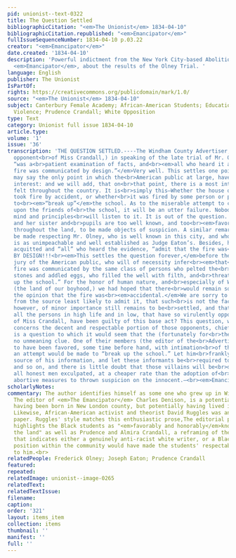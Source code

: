 ```yaml
---
pid: unionist--text-0322
title: The Question Settled
bibliographicCitation: "<em>The Unionist</em> 1834-04-10"
bibliographicCitation.republished: "<em>Emancipator</em>"
fullIssueSequenceNumber: 1834-04-10 p.03.22
creator: "<em>Emancipator</em>"
date.created: '1834-04-10'
description: 'Powerful indictment from the New York City-based Abolitionist journal,
  <em>Emancipator</em>, about the results of the Olney Trial. '
language: English
publisher: The Unionist
IsPartOf: 
rights: https://creativecommons.org/publicdomain/mark/1.0/
source: "<em>The Unionist</em> 1834-04-10"
subject: Canterbury Female Academy; African-American Students; Education; Race; Vigilante
  Violence; Prudence Crandall; White Opposition
type: Text
category: Unionist full issue 1834-04-10
article.type: 
volume: '1'
issue: '36'
transcription: 'THE QUESTION SETTLED.----The Windham County Advertiser, (the determined
  opponent<br>of Miss Crandall,) in speaking of the late trial of Mr. Olney, says—It
  “was a<br>patient examination of facts, and<br><em>all who heard it admit that the
  fire was communicated by design.”</em>Very well. This settles one point, and we
  may say the only point in which the<br>American public at large, have any particular
  interest: and we will add, that on<br>that point, there is a most intense interest
  felt throughout the country. It is<br>simply this—Whether the house of Miss Crandall
  took fire by accident, or whether<br>it was fired by some person or persons, determined
  to<br><em>“break up”</em>the school. As to the miserable attempt to cast suspicion
  upon the friends of<br>the school, it will be an utter failure. Nobody of sound
  mind and principles<br>will listen to it. It is out of the question. Miss Crandall
  and her sister and<br>pupils are too well known, and too<br><em>favorably and honorably</em>known
  throughout the land, to be made objects of suspicion. A similar remark<br>might
  be made respecting Mr. Olney, who is well known in this city, and whose<br>character
  is as unimpeachable and well established as Judge Eaton’s. Besides, he<br>stands
  acquitted and “all” who heard the evidence, “admit that the fire was<br>communicated
  BY DESIGN!!!<br><em>This settles the question forever,</em>before the impartial
  jury of the American public, who will of necessity infer<br><em>that</em>&nbsp;the
  fire was communicated by the same class of persons who pelted the<br>house with
  stones and addled eggs, who filled the well with filth, and<br>threatened to “break
  up the school.” For the honor of human nature, and<br>especially of Windham county,
  (the land of our boyhood,) we had hoped that there<br>would remain some ground for
  the opinion that the fire was<br><em>accidental.</em>We are sorry to learn, and
  from the source least likely to admit it, that such<br>is not the fact. One question,
  however, of minor importance still remains to be<br>settled, and that is<br><em>which</em>of
  all the persons in high life and in low, that have so virulently opposed the<br>school
  of Miss Crandall, have been guilty of this base act? This question, which<br>it
  concerns the decent and respectable portion of those opponents, chiefly to<br>settle,
  is a question to which it would seem that the (fortunately for<br>themselves,) possess
  no unmeaning clue. One of their members (the editor of the<br>Advertiser) appears
  to have been favored, some time before hand, with intimation<br>of the fact, that
  an attempt would be made to “break up the school.” Let him<br>frankly reveal the
  source of his information, and let these informants be<br>required to name<br><em>their</em>informants,
  and so on, and there is little doubt that those villains will be<br>detected, and
  all honest men exculpated, at a cheaper rate than the adoption of<br>useless and
  abortive measures to thrown suspicion on the innocent.—<br><em>Emancipator</em>'
scholarlyNotes: 
commentary: The author identifies himself as some one who grew up in Windham County.
  The editor of <em>The Emancipator</em> Charles Denison, is a potential candidate,
  having been born in New London county, but potentially having lived in Windham later.
  Likewise, African-American activist and theorist David Ruggles was an agent of the
  paper. Ruggles' style matches this enthusiastic prose,The editorial prominently
  highlights the Black students as "<em>favorably and honorably</em>known throughout
  the land" as well as Prudence and Almira Crandall, a reframing of the usual publicity
  that indicates either a genuinely anti-racist white writer, or a Black writer whose
  position within the community would have made the students' respectability obvious
  to him.<br>
relatedPeople: Frederick Olney; Joseph Eaton; Prudence Crandall
featured: 
repeated: 
relatedImage: unionist--image-0265
relatedText: 
relatedTextIssue: 
filename: 
caption: 
order: '321'
layout: items_item
collection: items
thumbnail: ''
manifest: ''
full: ''
---
```

